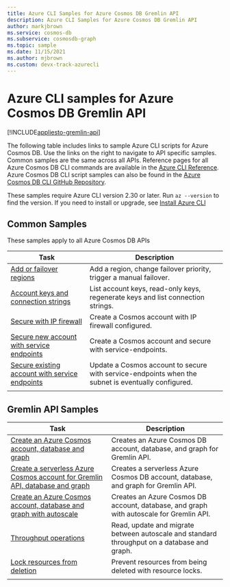 ```yaml
---
title: Azure CLI Samples for Azure Cosmos DB Gremlin API
description: Azure CLI Samples for Azure Cosmos DB Gremlin API
author: markjbrown
ms.service: cosmos-db
ms.subservice: cosmosdb-graph
ms.topic: sample
ms.date: 11/15/2021
ms.author: mjbrown 
ms.custom: devx-track-azurecli
---
```


# Azure CLI samples for Azure Cosmos DB Gremlin API
[!INCLUDE[appliesto-gremlin-api](../includes/appliesto-gremlin-api.md)]

The following table includes links to sample Azure CLI scripts for Azure Cosmos DB. Use the links on the right to navigate to API specific samples. Common samples are the same across all APIs. Reference pages for all Azure Cosmos DB CLI commands are available in the [Azure CLI Reference](/cli/azure/cosmosdb). Azure Cosmos DB CLI script samples can also be found in the [Azure Cosmos DB CLI GitHub Repository](https://github.com/Azure-Samples/azure-cli-samples/tree/master/cosmosdb).

These samples require Azure CLI version 2.30 or later. Run `az --version` to find the version. If you need to install or upgrade, see [Install Azure CLI](/cli/azure/install-azure-cli)

## Common Samples

These samples apply to all Azure Cosmos DB APIs

|Task | Description |
|---|---|
| [Add or failover regions](../scripts/cli/common/regions.md?toc=%2fcli%2fazure%2ftoc.json) | Add a region, change failover priority, trigger a manual failover.|
| [Account keys and connection strings](../scripts/cli/common/keys.md?toc=%2fcli%2fazure%2ftoc.json) | List account keys, read-only keys, regenerate keys and list connection strings.|
| [Secure with IP firewall](../scripts/cli/common/ipfirewall.md?toc=%2fcli%2fazure%2ftoc.json)| Create a Cosmos account with IP firewall configured.|
| [Secure new account with service endpoints](../scripts/cli/common/service-endpoints.md?toc=%2fcli%2fazure%2ftoc.json)| Create a Cosmos account and secure with service-endpoints.|
| [Secure existing account with service endpoints](../scripts/cli/common/service-endpoints-ignore-missing-vnet.md?toc=%2fcli%2fazure%2ftoc.json)| Update a Cosmos account to secure with service-endpoints when the subnet is eventually configured.|
|||

## Gremlin API Samples

|Task | Description |
|---|---|
| [Create an Azure Cosmos account, database and graph](../scripts/cli/gremlin/create.md?toc=%2fcli%2fazure%2ftoc.json)| Creates an Azure Cosmos DB account, database, and graph for Gremlin API. |
| [Create a serverless Azure Cosmos account for Gremlin API, database and graph](../scripts/cli/gremlin/create.md?toc=%2fcli%2fazure%2ftoc.json)| Creates a serverless Azure Cosmos DB account, database, and graph for Gremlin API. |
| [Create an Azure Cosmos account, database and graph with autoscale](../scripts/cli/gremlin/autoscale.md?toc=%2fcli%2fazure%2ftoc.json)| Creates an Azure Cosmos DB account, database, and graph with autoscale for Gremlin API. |
| [Throughput operations](../scripts/cli/gremlin/throughput.md?toc=%2fcli%2fazure%2ftoc.json) | Read, update and migrate between autoscale and standard throughput on a database and graph.|
| [Lock resources from deletion](../scripts/cli/gremlin/lock.md?toc=%2fcli%2fazure%2ftoc.json)| Prevent resources from being deleted with  resource locks.|
|||
